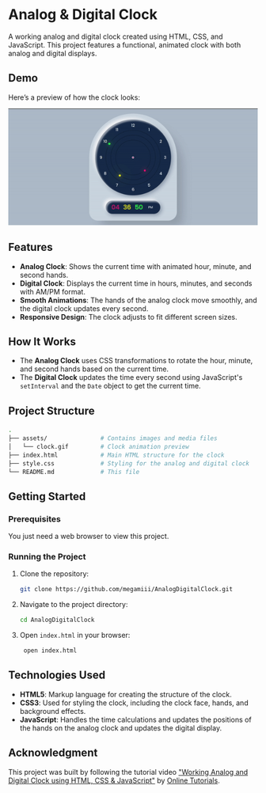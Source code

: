 # Analog & Digital Clock

A working analog and digital clock created using HTML, CSS, and JavaScript. This project features a functional, animated clock with both analog and digital displays.

## Demo

Here’s a preview of how the clock looks:

<img src="assets/clock.gif" alt="Analog and Digital Clock" width="800"/>

## Features

- **Analog Clock**: Shows the current time with animated hour, minute, and second hands.
- **Digital Clock**: Displays the current time in hours, minutes, and seconds with AM/PM format.
- **Smooth Animations**: The hands of the analog clock move smoothly, and the digital clock updates every second.
- **Responsive Design**: The clock adjusts to fit different screen sizes.

## How It Works

- The **Analog Clock** uses CSS transformations to rotate the hour, minute, and second hands based on the current time.
- The **Digital Clock** updates the time every second using JavaScript's `setInterval` and the `Date` object to get the current time.

## Project Structure

```bash
.
├── assets/               # Contains images and media files
│   └── clock.gif         # Clock animation preview
├── index.html            # Main HTML structure for the clock
├── style.css             # Styling for the analog and digital clock
└── README.md             # This file
```

## Getting Started
### Prerequisites
You just need a web browser to view this project.

### Running the Project
1. Clone the repository:
    ```bash
    git clone https://github.com/megamiii/AnalogDigitalClock.git
    ```
2. Navigate to the project directory:
   ```bash
   cd AnalogDigitalClock
   ```
3. Open `index.html` in your browser:
   ```bash
    open index.html
   ```

## Technologies Used

- **HTML5**: Markup language for creating the structure of the clock.
- **CSS3**: Used for styling the clock, including the clock face, hands, and background effects.
- **JavaScript**: Handles the time calculations and updates the positions of the hands on the analog clock and updates the digital display.

## Acknowledgment

This project was built by following the tutorial video ["Working Analog and Digital Clock using HTML, CSS & JavaScript"](https://youtu.be/5NbczsfBe4I) by [Online Tutorials](https://www.youtube.com/@OnlineTutorialsYT).